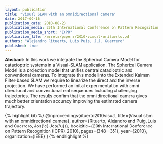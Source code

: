 ```yaml
---
layout: publication
title: "Visual SLAM with an omnidirectional camera"
date: 2017-06-18
publication_date: 2010-08-23
publication_media: 20th International Conference on Pattern Recognition (ICPR), 2010
publication_media_short: "ICPR"
publication_file: /assets/papers/2010-visual-arituerto.pdf
authors: "Alejandro Rituerto, Luis Puis, J.J. Guerrero"
published: true
---
```


**Abstract:**
In this work we integrate the Spherical Camera Model for catadioptric systems in a Visual-SLAM application. The Spherical Camera Model is a projection model that unifies central catadioptric and conventional cameras. To integrate this model into the Extended Kalman Filter-based SLAM we require to linearize the direct and the inverse projection. We have performed an initial experimentation with omni directional and conventional real sequences including challenging trajectories. The results confirm that the omni directional camera gives much better orientation accuracy improving the estimated camera trajectory.

{% highlight bib %}
  @inproceedings{rituerto2010visual,
    title={Visual slam with an omnidirectional camera},
    author={Rituerto, Alejandro and Puig, Luis and Guerrero, Jos{\'e} Jes{\'u}s},
    booktitle={20th International Conference on Pattern Recognition (ICPR), 2010},
    pages={348--351},
    year={2010},
    organization={IEEE}
  }
{% endhighlight %}
